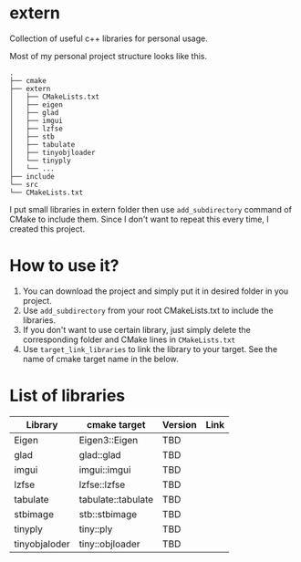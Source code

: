 # extern
Collection of useful c++ libraries for personal usage.


Most of my personal project structure looks like this.

```
.
├── cmake
├── extern
│   ├── CMakeLists.txt
│   ├── eigen
│   ├── glad
│   ├── imgui
│   ├── lzfse
│   ├── stb
│   ├── tabulate
│   ├── tinyobjloader
│   └── tinyply
│   └── ...
├── include
└── src
└── CMakeLists.txt
```

I put small libraries in extern folder then use `add_subdirectory` command of CMake to include them.
Since I don't want to repeat this every time, I created this project.


# How to use it?

1. You can download the project and simply put it in desired folder in you project.
2. Use `add_subdirectory` from your root CMakeLists.txt to include the libraries.
3. If you don't want to use certain library, just simply delete the corresponding folder and CMake lines in `CMakeLists.txt`
4. Use `target_link_libraries` to link the library to your target. See the name of cmake target name in the below.

# List of libraries


| Library       | cmake target       | Version | Link |
|---------------|--------------------|---------|------|
| Eigen         | Eigen3::Eigen      | TBD     |      |
| glad          | glad::glad         | TBD     |      |
| imgui         | imgui::imgui       | TBD     |      |
| lzfse         | lzfse::lzfse       | TBD     |      |
| tabulate      | tabulate::tabulate | TBD     |      |
| stbimage      | stb::stbimage      | TBD     |      |
| tinyply       | tiny::ply          | TBD     |      |
| tinyobjaloder | tiny::objloader    | TBD     |      |
